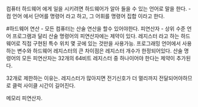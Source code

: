 컴퓨터 하드웨어 에게 일을 시키려면 하드웨어가 알아 들을 수 있는 언어로 말을 한다. - 컴 언어 에서 단어를 명령어 라고 하고, 그 어휘를 명령어 집합 이라고 한다.

#하드웨어 연산 - 모든 컴퓨터는 산술 연산을 할수 있어야한다.
피연산자 - 상위 수준 언어 프로그램과 달리 산술 명령어의 피연산자에는 제약이 있다. 레지스터 라고 하는 하드웨어로 직접 구현된 특수 위치 몇 곳에 있는 것만을 사용가능.
프로그래밍 언어에서 사용하는 변수와 하드웨어 레지스터의 큰 차이점은 레지스터 개수가 한정되어있다. 산술 명령어의 모든 피연산자는 32개의 64비트 레지스터 중 하나이어야 한다는 제약이 추가된다.

32개로 제한하는 이유는. 레지스터가 많아지면 전기신호가 더 멀리까지 전달되어야하므로 클럭 사이클 시간이 길어진다. 

메모리 피연산자.
